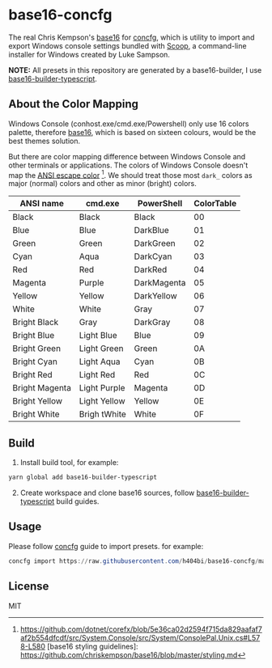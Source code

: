 base16-concfg
=============

The real Chris Kempson's [base16](https://github.com/chriskempson/base16)
for [concfg](https://github.com/lukesampson/concfg),
which is utility to import and export Windows console settings bundled with
[Scoop](https://github.com/lukesampson/scoop),
a command-line installer for Windows created by Luke Sampson.

**NOTE:** All presets in this repository are generated by a base16-builder,
I use [base16-builder-typescript].

About the Color Mapping
-----------------------

Windows Console (conhost.exe/cmd.exe/Powershell) only use 16 colors palette,
therefore [base16](http://chriskempson.com/projects/base16/),
which is based on sixteen colours, would be the best themes solution.

But there are color mapping difference between Windows Console and other terminals or applications.
The colors of Windows Console doesn't map the [ANSI escape color] [^1].
We should treat those most `dark_` colors as major (normal) colors and 
other as minor (bright) colors.

| ANSI name      | cmd.exe      | PowerShell  | ColorTable |
|----------------|--------------|-------------|------------|
| Black          | Black        | Black       | 00         |
| Blue           | Blue         | DarkBlue    | 01         |
| Green          | Green        | DarkGreen   | 02         |
| Cyan           | Aqua         | DarkCyan    | 03         |
| Red            | Red          | DarkRed     | 04         |
| Magenta        | Purple       | DarkMagenta | 05         |
| Yellow         | Yellow       | DarkYellow  | 06         |
| White          | White        | Gray        | 07         |
| Bright Black   | Gray         | DarkGray    | 08         |
| Bright Blue    | Light Blue   | Blue        | 09         |
| Bright Green   | Light Green  | Green       | 0A         |
| Bright Cyan    | Light Aqua   | Cyan        | 0B         |
| Bright Red     | Light Red    | Red         | 0C         |
| Bright Magenta | Light Purple | Magenta     | 0D         |
| Bright Yellow  | Light Yellow | Yellow      | 0E         |
| Bright White   | Brigh tWhite | White       | 0F         |

Build
-----

1. Install build tool, for example:

``` powershell
yarn global add base16-builder-typescript
```

2. Create workspace and clone base16 sources, follow [base16-builder-typescript] build guides.

Usage
-----

Please follow [concfg](https://github.com/lukesampson/concfg) guide to import presets. for example:

``` powershell
concfg import https://raw.githubusercontent.com/h404bi/base16-concfg/master/presets/base16-solarized-dark.json
```

License
-------

MIT

[base16-builder-typescript]: https://github.com/golf1052/base16-builder-typescript
[ANSI escape color]: https://en.wikipedia.org/wiki/ANSI_escape_code#Colors
[^1]: https://github.com/dotnet/corefx/blob/5e36ca02d2594f715da829aafaf7af2b554dfcdf/src/System.Console/src/System/ConsolePal.Unix.cs#L578-L580
[base16 styling guidelines]: https://github.com/chriskempson/base16/blob/master/styling.md
